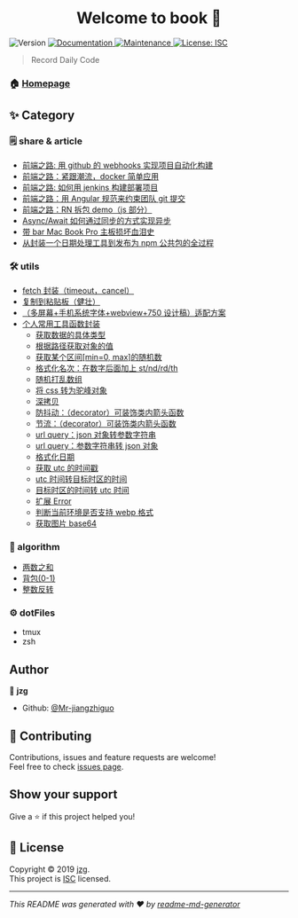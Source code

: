 <h1 align="center">Welcome to book 👋</h1>
<p>
  <img alt="Version" src="https://img.shields.io/npm/v/book.svg">
  <a href="https://github.com/Mr-jiangzhiguo/book#readme">
    <img alt="Documentation" src="https://img.shields.io/badge/documentation-yes-brightgreen.svg" target="_blank" />
  </a>
  <a href="https://github.com/Mr-jiangzhiguo/book/graphs/commit-activity">
    <img alt="Maintenance" src="https://img.shields.io/badge/Maintained%3F-yes-green.svg" target="_blank" />
  </a>
  <a href="https://github.com/Mr-jiangzhiguo/book/blob/master/LICENSE">
    <img alt="License: ISC" src="https://img.shields.io/badge/License-ISC-yellow.svg" target="_blank" />
  </a>
</p>

> Record Daily Code

### 🏠 [Homepage](https://github.com/Mr-jiangzhiguo/book#readme)

## ✨ Category

### 🗒 share & article

- [前端之路: 用 github 的 webhooks 实现项目自动化构建](https://github.com/Mr-jiangzhiguo/book/blob/master/share/01.webhooks.md)
- [前端之路：紧跟潮流，docker 简单应用](https://github.com/Mr-jiangzhiguo/book/blob/master/share/02.docker.md)
- [前端之路: 如何用 jenkins 构建部署项目](https://github.com/Mr-jiangzhiguo/book/blob/master/share/03.jenkins.md)
- [前端之路：用 Angular 规范来约束团队 git 提交](https://github.com/Mr-jiangzhiguo/book/blob/master/share/04.commitmsg.md)
- [前端之路：RN 拆包 demo（js 部分）](https://github.com/Mr-jiangzhiguo/book/blob/master/share/05.rnBundles.md)
- [Async/Await 如何通过同步的方式实现异步](https://github.com/Mr-jiangzhiguo/book/blob/master/share/06.async_await.md)
- [带 bar Mac Book Pro 主板损坏血泪史](https://github.com/Mr-jiangzhiguo/book/blob/master/share/07.workflow.md)
- [从封装一个日期处理工具到发布为 npm 公共包的全过程](https://github.com/Mr-jiangzhiguo/book/blob/master/share/08.npmPublish.md)

### 🛠 utils

- [fetch 封装（timeout，cancel）](https://github.com/Mr-jiangzhiguo/book/blob/master/utils/_fetch.js)
- [复制到粘贴板（健壮）](https://github.com/Mr-jiangzhiguo/book/blob/master/utils/copy2clipboard.js)
- [（多屏幕+手机系统字体+webview+750 设计稿）适配方案](https://github.com/Mr-jiangzhiguo/book/blob/master/utils/rem.js)
- [个人常用工具函数封装](https://github.com/Mr-jiangzhiguo/book/blob/master/utils/index.js)
  - [获取数据的具体类型](https://github.com/Mr-jiangzhiguo/book/blob/master/utils/index.js#L5)
  - [根据路径获取对象的值](https://github.com/Mr-jiangzhiguo/book/blob/master/utils/index.js#L39)
  - [获取某个区间[min=0, max]的随机数](https://github.com/Mr-jiangzhiguo/book/blob/master/utils/index.js#L72)
  - [格式化名次：在数字后面加上 st/nd/rd/th](https://github.com/Mr-jiangzhiguo/book/blob/master/utils/index.js#L86)
  - [随机打乱数组](https://github.com/Mr-jiangzhiguo/book/blob/master/utils/index.js#L108)
  - [将 css 转为驼峰对象](https://github.com/Mr-jiangzhiguo/book/blob/master/utils/index.js#L124)
  - [深拷贝](https://github.com/Mr-jiangzhiguo/book/blob/master/utils/index.js#L167)
  - [防抖动：（decorator）可装饰类内箭头函数](https://github.com/Mr-jiangzhiguo/book/blob/master/utils/index.js#L195)
  - [节流：（decorator）可装饰类内箭头函数](https://github.com/Mr-jiangzhiguo/book/blob/master/utils/index.js#L249)
  - [url query：json 对象转参数字符串](https://github.com/Mr-jiangzhiguo/book/blob/master/utils/index.js#L301)
  - [url query：参数字符串转 json 对象](https://github.com/Mr-jiangzhiguo/book/blob/master/utils/index.js#L321)
  - [格式化日期](https://github.com/Mr-jiangzhiguo/book/blob/master/utils/index.js#L337)
  - [获取 utc 的时间戳](https://github.com/Mr-jiangzhiguo/book/blob/master/utils/index.js#L441)
  - [utc 时间转目标时区的时间](https://github.com/Mr-jiangzhiguo/book/blob/master/utils/index.js#L450)
  - [目标时区的时间转 utc 时间](https://github.com/Mr-jiangzhiguo/book/blob/master/utils/index.js#L467)
  - [扩展 Error](https://github.com/Mr-jiangzhiguo/book/blob/master/utils/index.js#L484)
  - [判断当前环境是否支持 webp 格式](https://github.com/Mr-jiangzhiguo/book/blob/master/utils/index.js#L495)
  - [获取图片 base64](https://github.com/Mr-jiangzhiguo/book/blob/master/utils/index.js#L509)

### 🧠 algorithm

- [两数之和](https://github.com/Mr-jiangzhiguo/book/blob/master/algorithm/1.两数之和.js)
- [背包(0-1)](<https://github.com/Mr-jiangzhiguo/book/blob/master/algorithm/2.背包(0-1).js>)
- [整数反转](https://github.com/Mr-jiangzhiguo/book/blob/master/algorithm/3.整数反转.js)

### ⚙️ dotFiles

- tmux
- zsh

## Author

👤 **jzg**

- Github: [@Mr-jiangzhiguo](https://github.com/Mr-jiangzhiguo)

## 🤝 Contributing

Contributions, issues and feature requests are welcome!<br />Feel free to check [issues page](https://github.com/Mr-jiangzhiguo/book/issues).

## Show your support

Give a ⭐️ if this project helped you!

## 📝 License

Copyright © 2019 [jzg](https://github.com/Mr-jiangzhiguo).<br />
This project is [ISC](https://github.com/Mr-jiangzhiguo/book/blob/master/LICENSE) licensed.

---

_This README was generated with ❤️ by [readme-md-generator](https://github.com/kefranabg/readme-md-generator)_
